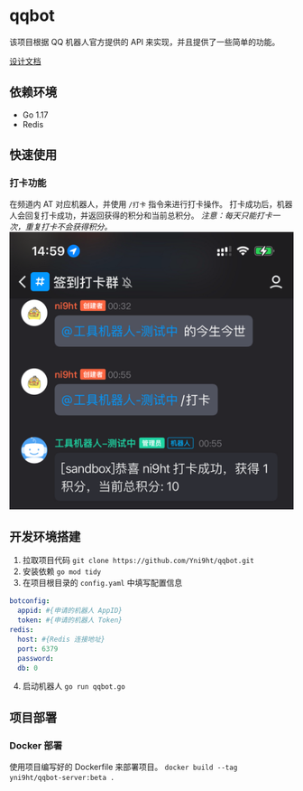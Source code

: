 # qqbot
该项目根据 QQ 机器人官方提供的 API 来实现，并且提供了一些简单的功能。 

[设计文档](./docs/design.md)

## 依赖环境
- Go 1.17
- Redis

## 快速使用
### 打卡功能
在频道内 AT 对应机器人，并使用 `/打卡` 指令来进行打卡操作。
打卡成功后，机器人会回复打卡成功，并返回获得的积分和当前总积分。
*注意：每天只能打卡一次，重复打卡不会获得积分。*
![img.png](docs/打卡截图.png)

## 开发环境搭建
1. 拉取项目代码 `git clone https://github.com/Yni9ht/qqbot.git` 
2. 安装依赖 `go mod tidy`
3. 在项目根目录的 `config.yaml` 中填写配置信息
```yaml
botconfig:
  appid: #{申请的机器人 AppID}
  token: #{申请的机器人 Token}
redis:
  host: #{Redis 连接地址}
  port: 6379
  password:
  db: 0
```
4. 启动机器人 `go run qqbot.go`

## 项目部署
### Docker 部署
使用项目编写好的 Dockerfile 来部署项目。
`docker build --tag yni9ht/qqbot-server:beta .`